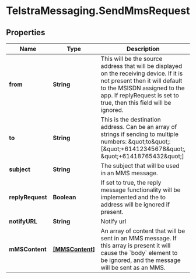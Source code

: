# TelstraMessaging.SendMmsRequest

## Properties
Name | Type | Description | Notes
------------ | ------------- | ------------- | -------------
**from** | **String** | This will be the source address that will be displayed on the receiving device. If it is not present then it will default to the MSISDN assigned to the app. If replyRequest is set to true, then this field will be ignored.  | 
**to** | **String** | This is the destination address. Can be an array of strings if sending to multiple numbers: \&quot;to\&quot;:[\&quot;+61412345678\&quot;, \&quot;+61418765432\&quot;]  | 
**subject** | **String** | The subject that will be used in an MMS message. | 
**replyRequest** | **Boolean** | If set to true, the reply message functionality will be implemented and the to address will be ignored if present. | 
**notifyURL** | **String** | Notify url | [optional] 
**mMSContent** | [**[MMSContent]**](MMSContent.md) | An array of content that will be sent in an MMS message. If this array is present it will cause the &#x60;body&#x60; element to be ignored, and the message will be sent as an MMS. | 


